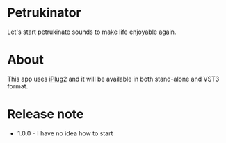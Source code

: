 # Petrukinator

Let's start petrukinate sounds to make life enjoyable again.

# About

This app uses [iPlug2](https://github.com/iPlug2/iPlug2) and it will be available in both stand-alone and VST3 format.

# Release note

- 1.0.0 - I have no idea how to start
